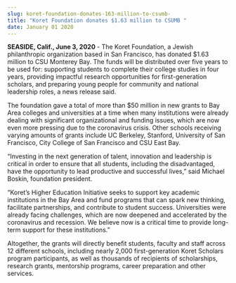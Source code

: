 ```yaml
---
slug: koret-foundation-donates-163-million-to-csumb-
title: "Koret Foundation donates $1.63 million to CSUMB "
date: January 01 2020
---
```


<p><b>SEASIDE, Calif., June 3, 2020</b> - The Koret Foundation, a Jewish philanthropic organization based in San Francisco, has donated $1.63 million to CSU Monterey Bay. The funds will be distributed over five years to be used for: supporting students to complete their college studies in four years, providing impactful research opportunities for first-generation scholars, and preparing young people for community and national leadership roles, a news release said.</p><p>The foundation gave a total of more than $50 million in new grants to Bay Area colleges and universities at a time when many institutions were already dealing with significant organizational and funding issues, which are now even more pressing due to the coronavirus crisis. Other schools receiving varying amounts of grants include UC Berkeley, Stanford, University of San Francisco, City College of San Francisco and CSU East Bay.</p><p>“Investing in the next generation of talent, innovation and leadership is critical in order to ensure that all students, including the disadvantaged, have the opportunity to lead productive and successful lives,” said Michael Boskin, foundation president.</p><p>“Koret’s Higher Education Initiative seeks to support key academic institutions in the Bay Area and fund programs that can spark new thinking, facilitate partnerships, and contribute to student success. Universities were already facing challenges, which are now deepened and accelerated by the coronavirus and recession. We believe now is a critical time to provide long-term support for these institutions.”</p><p>Altogether, the grants will directly benefit students, faculty and staff across 12 different schools, including nearly 2,000 first-generation Koret Scholars program participants, as well as thousands of recipients of scholarships, research grants, mentorship programs, career preparation and other services.</p>
